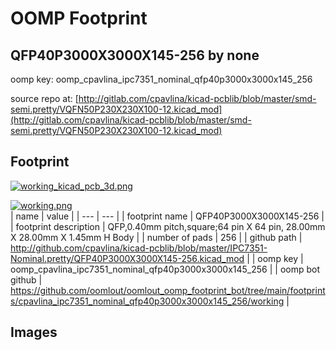 # OOMP Footprint  
## QFP40P3000X3000X145-256  by none  
  
oomp key: oomp_cpavlina_ipc7351_nominal_qfp40p3000x3000x145_256  
  
source repo at: [http://gitlab.com/cpavlina/kicad-pcblib/blob/master/smd-semi.pretty/VQFN50P230X230X100-12.kicad_mod](http://gitlab.com/cpavlina/kicad-pcblib/blob/master/smd-semi.pretty/VQFN50P230X230X100-12.kicad_mod)  
## Footprint  
  
[![working_kicad_pcb_3d.png](working_kicad_pcb_3d_600.png)](working_kicad_pcb_3d.png)  
  
[![working.png](working_600.png)](working.png)  
| name | value | 
| --- | --- | 
| footprint name | QFP40P3000X3000X145-256 | 
| footprint description | QFP,0.40mm pitch,square;64 pin X 64 pin, 28.00mm X 28.00mm X 1.45mm H Body | 
| number of pads | 256 | 
| github path | http://github.com/cpavlina/kicad-pcblib/blob/master/IPC7351-Nominal.pretty/QFP40P3000X3000X145-256.kicad_mod | 
| oomp key | oomp_cpavlina_ipc7351_nominal_qfp40p3000x3000x145_256 | 
| oomp bot github | https://github.com/oomlout/oomlout_oomp_footprint_bot/tree/main/footprints/cpavlina_ipc7351_nominal_qfp40p3000x3000x145_256/working | 
## Images  
